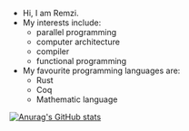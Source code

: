 - Hi, I am Remzi. 
- My interests include:
  - parallel programming
  - computer architecture
  - compiler
  - functional programming
- My favourite programming languages are:
  - Rust
  - Coq
  - Mathematic language

[![Anurag's GitHub stats](https://github-readme-stats.vercel.app/api?username=HaoYang670)](https://github.com/anuraghazra/github-readme-stats)

